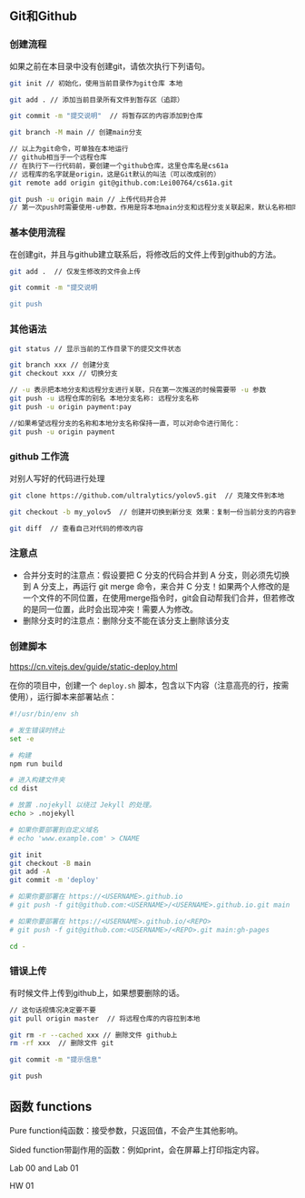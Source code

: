 ## Git和Github

### 创建流程

如果之前在本目录中没有创建git，请依次执行下列语句。

```bash
git init // 初始化，使用当前目录作为git仓库 本地

git add . // 添加当前目录所有文件到暂存区（追踪）

git commit -m "提交说明"  // 将暂存区的内容添加到仓库

git branch -M main // 创建main分支

// 以上为git命令，可单独在本地运行
// github相当于一个远程仓库
// 在执行下一行代码前，要创建一个github仓库，这里仓库名是cs61a
// 远程库的名字就是origin，这是Git默认的叫法（可以改成别的）
git remote add origin git@github.com:Lei00764/cs61a.git

git push -u origin main // 上传代码并合并
// 第一次push时需要使用-u参数，作用是将本地main分支和远程分支关联起来，默认名称相同
```

### 基本使用流程

在创建git，并且与github建立联系后，将修改后的文件上传到github的方法。

```bash
git add .  // 仅发生修改的文件会上传

git commit -m "提交说明

git push
```

### 其他语法

```bash
git status // 显示当前的工作目录下的提交文件状态

git branch xxx // 创建分支
git checkout xxx // 切换分支

// -u 表示把本地分支和远程分支进行关联，只在第一次推送的时候需要带 -u 参数
git push -u 远程仓库的别名 本地分支名称: 远程分支名称
git push -u origin payment:pay

//如果希望远程分支的名称和本地分支名称保持一直，可以对命令进行简化：
git push -u origin payment
```

### github 工作流

对别人写好的代码进行处理

```bash
git clone https://github.com/ultralytics/yolov5.git  // 克隆文件到本地

git checkout -b my_yolov5  // 创建并切换到新分支 效果：复制一份当前分支的内容到新分支上（现在有两个分支，其内容是一样的）

git diff  // 查看自己对代码的修改内容
```



### 注意点

- 合并分支时的注意点：假设要把 C 分支的代码合并到 A 分支，则必须先切换到 A 分支上，再运行 git merge 命令，来合并 C 分支！如果两个人修改的是一个文件的不同位置，在使用merge指令时，git会自动帮我们合并，但若修改的是同一位置，此时会出现冲突！需要人为修改。
- 删除分支时的注意点：删除分支不能在该分支上删除该分支

### 创建脚本

https://cn.vitejs.dev/guide/static-deploy.html

在你的项目中，创建一个 `deploy.sh` 脚本，包含以下内容（注意高亮的行，按需使用），运行脚本来部署站点：

```bash
#!/usr/bin/env sh

# 发生错误时终止
set -e

# 构建
npm run build

# 进入构建文件夹
cd dist

# 放置 .nojekyll 以绕过 Jekyll 的处理。
echo > .nojekyll

# 如果你要部署到自定义域名
# echo 'www.example.com' > CNAME

git init
git checkout -B main
git add -A
git commit -m 'deploy'

# 如果你要部署在 https://<USERNAME>.github.io
# git push -f git@github.com:<USERNAME>/<USERNAME>.github.io.git main

# 如果你要部署在 https://<USERNAME>.github.io/<REPO>
# git push -f git@github.com:<USERNAME>/<REPO>.git main:gh-pages

cd -
```

### 错误上传

有时候文件上传到github上，如果想要删除的话。

```bash
// 这句话视情况决定要不要
git pull origin master  // 将远程仓库的内容拉到本地

git rm -r --cached xxx // 删除文件 github上
rm -rf xxx  // 删除文件 git

git commit -m "提示信息"

git push
```



## 函数 functions

Pure function纯函数：接受参数，只返回值，不会产生其他影响。

Sided function带副作用的函数：例如print，会在屏幕上打印指定内容。



Lab 00 and Lab 01

HW 01





